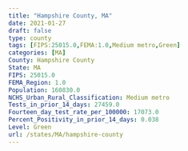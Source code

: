 ```yaml
---
title: "Hampshire County, MA"
date: 2021-01-27
draft: false
type: county
tags: [FIPS:25015.0,FEMA:1.0,Medium metro,Green]
categories: [MA]
County: Hampshire County
State: MA
FIPS: 25015.0
FEMA_Region: 1.0
Population: 160830.0
NCHS_Urban_Rural_Classification: Medium metro
Tests_in_prior_14_days: 27459.0
Fourteen_day_test_rate_per_100000: 17073.0
Percent_Positivity_in_prior_14_days: 0.038
Level: Green
url: /states/MA/hampshire-county
---
```



